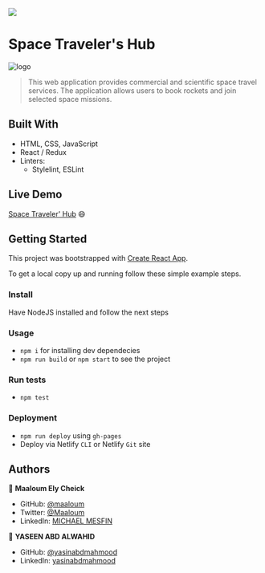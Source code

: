 ![](https://img.shields.io/badge/Microverse-blueviolet)

# Space Traveler's Hub

![logo](https://user-images.githubusercontent.com/84629565/192157992-0711df2a-c851-4bbc-9f05-9c17c261490d.jpg)
> This web application provides commercial and scientific space travel services. The application allows users to book rockets and join selected space missions.

## Built With

- HTML, CSS, JavaScript
- React / Redux
- Linters:
  - Stylelint, ESLint

## Live Demo

[Space Traveler' Hub](https://633d3d1994ebcf57859df1b2--glistening-zuccutto-a1444a.netlify.app/) :smile:


## Getting Started

This project was bootstrapped with [Create React App](https://github.com/facebook/create-react-app).


To get a local copy up and running follow these simple example steps.

### Install
Have NodeJS installed and follow the next steps
### Usage
- `npm i` for installing dev dependecies
- `npm run build` or `npm start` to see the project
### Run tests
- `npm test`
### Deployment
- `npm run deploy` using `gh-pages`
- Deploy via Netlify `CLI` or Netlify `Git` site

## Authors

👤 **Maaloum Ely Cheick**

- GitHub: [@maaloum](https://github.com/maaloum)
- Twitter: [@Maaloum](https://twitter.com/Maaloum)
- LinkedIn: [MICHAEL MESFIN](https://www.linkedin.com/in/ely-cheikh-maaloum-075a79135/)

👤 **YASEEN ABD ALWAHID**

- GitHub: [@yasinabdmahmood](https://github.com/yasinabdmahmood)
- LinkedIn: [yasinabdmahmood](https://iq.linkedin.com/in/yaseen-abd-alwahid-604968232?trk=people_directory)
